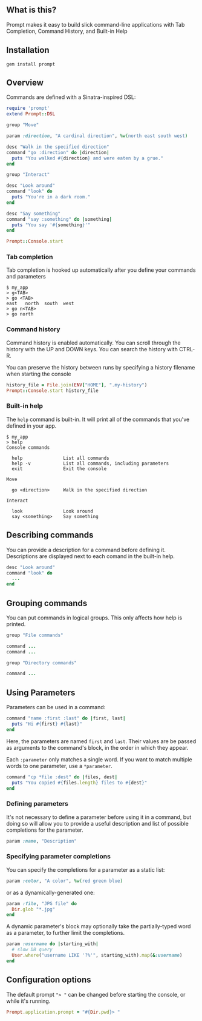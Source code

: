 ## What is this?

Prompt makes it easy to build slick command-line applications with Tab Completion, Command History, and Built-in Help

## Installation

    gem install prompt

## Overview

Commands are defined with a Sinatra-inspired DSL:

```ruby
require 'prompt'
extend Prompt::DSL

group "Move"

param :direction, "A cardinal direction", %w(north east south west)

desc "Walk in the specified direction"
command "go :direction" do |direction|
  puts "You walked #{direction} and were eaten by a grue."
end

group "Interact"

desc "Look around"
command "look" do
  puts "You're in a dark room."
end

desc "Say something"
command "say :something" do |something|
  puts "You say '#{something}'"
end

Prompt::Console.start
```

### Tab completion

Tab completion is hooked up automatically after you define your commands and parameters

    $ my_app
    > g<TAB>
    > go <TAB>
    east   north  south  west
    > go n<TAB>
    > go north

### Command history

Command history is enabled automatically.  You can scroll through the history with the UP and DOWN keys.  You can search the history with CTRL-R.

You can preserve the history between runs by specifying a history filename when starting the console

```ruby
history_file = File.join(ENV["HOME"], ".my-history")
Prompt::Console.start history_file
```


### Built-in help

The `help` command is built-in.  It will print all of the commands that you've defined in your app.

    $ my_app
    > help
    Console commands

      help               List all commands
      help -v            List all commands, including parameters
      exit               Exit the console

    Move

      go <direction>     Walk in the specified direction

    Interact

      look               Look around
      say <something>    Say something

## Describing commands

You can provide a description for a command before defining it.  Descriptions
are displayed next to each comand in the built-in help.

```ruby
desc "Look around"
command "look" do
  ...
end
```


## Grouping commands

You can put commands in logical groups.  This only affects how help is printed.

```ruby
group "File commands"

command ...
command ...

group "Directory commands"

command ...
```

## Using Parameters

Parameters can be used in a command:

```ruby
command "name :first :last" do |first, last|
  puts "Hi #{first} #{last}"
end
```

Here, the parameters are named `first` and `last`.  Their values are be passed as arguments to the command's block, in the order in which they appear.


Each `:parameter` only matches a single word.  If you want to match multiple words to one parameter, use a `*parameter`.

```ruby
command "cp *file :dest" do |files, dest|
  puts "You copied #{files.length} files to #{dest}"
end
```

### Defining parameters

It's not necessary to define a parameter before using it in a command, but doing so will allow you to provide a useful description and list of possible completions for the parameter.

```ruby
param :name, "Description"
```

### Specifying parameter completions

You can specify the completions for a parameter as a static list:

```ruby
param :color, "A color", %w(red green blue)
```

or as a dynamically-generated one:

```ruby
param :file, "JPG file" do
  Dir.glob "*.jpg"
end
```

A dynamic parameter's block may optionally take the partially-typed word as
a parameter, to further limit the completions.

```ruby
param :username do |starting_with|
  # slow DB query
  User.where("username LIKE '?%'", starting_with).map(&:username)
end
```

## Configuration options

The default prompt `"> "` can be changed before starting the console, or while it's running.

```ruby
Prompt.application.prompt = "#{Dir.pwd}> "
```
